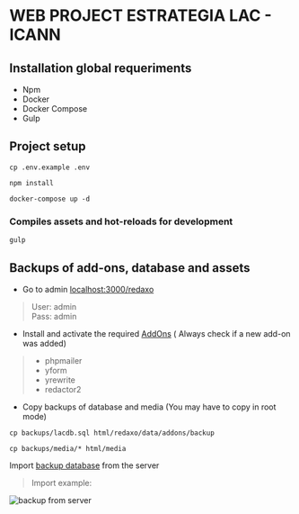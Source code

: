 # WEB PROJECT ESTRATEGIA LAC - ICANN

## Installation global requeriments
- Npm
- Docker
- Docker Compose
- Gulp

## Project setup
```
cp .env.example .env
```
```
npm install
```
```
docker-compose up -d
```

### Compiles assets and hot-reloads for development
```
gulp
```

## Backups of add-ons, database and assets
- Go to admin [localhost:3000/redaxo](http://localhost:3000/redaxo)

>User: admin <br>
>Pass: admin

- Install and activate the required [AddOns](https://redaxo.org/doku/master/basis-addons) (
Always check if a new add-on was added)
> - phpmailer
> - yform
> - yrewrite
> - redactor2
- Copy backups of database and media (You may have to copy in root mode)
```
cp backups/lacdb.sql html/redaxo/data/addons/backup
```
```
cp backups/media/* html/media
```
Import [backup database](https://redaxo.org/doku/master/backup#fromserver) from the server
> Import example:

![backup from server](https://redaxo.org/doku/master/assets/v5.2.0-backup-04-fromserver.png)


